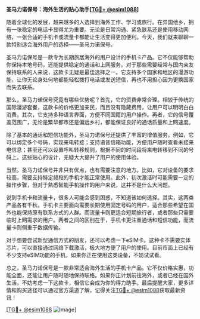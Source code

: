 **圣马力诺保号：海外生活的贴心助手[[TG💪+ @esim1088](https://t.me/s/esim1088)]**

随着全球化的发展，越来越多的人选择到海外工作、学习或旅行。在异国他乡，拥有一张稳定的电话卡显得尤为重要。无论是日常沟通、紧急联系还是使用移动网络，一张合适的手机卡或流量卡都能让生活变得更加便利。今天，我们就来聊聊一款特别适合海外用户的选择——圣马力诺保号。

圣马力诺保号是一款专为长期旅居海外的用户设计的手机卡产品。它不仅能够帮助你保持本地号码，还能提供稳定的通话和上网服务。对于那些需要经常与国内亲友保持联系的人来说，这款卡无疑是最佳选择之一。它支持多个国家和地区的漫游功能，让你无论身处何地都能轻松拨打电话或发送短信，再也不用担心因为更换国家而失去联系。

那么，圣马力诺保号究竟有哪些优势呢？首先，它的资费非常合理。相较于传统的国际漫游套餐，这款卡的价格更加亲民，而且没有隐藏费用，让用户可以明明白白消费。其次，它支持多种语言界面，方便不同国籍的用户操作。再者，它的信号覆盖范围广，无论是繁华都市还是偏远乡村，都能保证良好的通话质量和上网速度。

除了基本的通话和短信功能外，圣马力诺保号还提供了丰富的增值服务。例如，它可以绑定多个号码，实现来电转接；支持语音信箱功能，方便用户随时查看未接来电信息；甚至还可以设置呼叫转移规则，根据不同的时间段将来电转移到不同的号码上。这些贴心的设计，无疑大大提升了用户的使用体验。

当然，圣马力诺保号并非只有优点，也有需要注意的地方。比如，它对设备的要求较高，需要支持特定频段的手机才能正常使用。此外，初次激活时可能需要一定的操作步骤，但对于熟悉智能手机操作的用户来说，这并不是什么大问题。

说到手机卡和流量卡，很多人可能会感到困惑，不知道该如何选择。其实，这两类产品各有千秋。手机卡主要面向需要长期使用固定号码的用户，适合那些希望在国外也能保持原有联系方式的人群。而流量卡则更适合短期旅行者，或者那些只需要临时上网需求的用户。两者之间的区别在于，手机卡更注重通话和短信功能，而流量卡则侧重于数据传输。

对于想要尝试新型通信方式的朋友，还可以考虑一下eSIM卡。这种卡不需要实体芯片，可以直接通过网络下载激活，极大地方便了用户的使用。目前市面上已经有不少支持eSIM功能的手机，如果你正在使用这类设备，不妨试试看。

总之，圣马力诺保号是一款非常适合海外生活的手机卡产品。它不仅价格实惠，功能全面，还能让用户随时随地保持联络。如果你正计划前往海外，或者已经在国外生活，不妨考虑一下这款卡，相信它会成为你的得力助手。最后提醒大家，更多详情和购买途径可以通过官方渠道了解，记得关注[TG💪+ @esim1088](https://t.me/s/esim1088)获取最新资讯！

[[TG💪+ @esim1088](https://t.me/s/esim1088) ![Image](https://i.postimg.cc/4NQfJmqS/Snipaste-2025-05-13-00-14-12.png)]